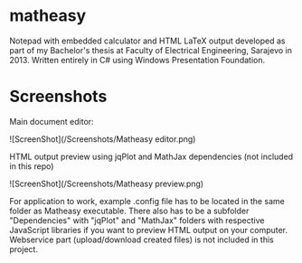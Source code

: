 # matheasy
Notepad with embedded calculator and HTML LaTeX output developed as part of my Bachelor's thesis at Faculty of Electrical Engineering, Sarajevo in 2013. Written entirely in C# using Windows Presentation Foundation.

# Screenshots
Main document editor:  

![ScreenShot](/Screenshots/Matheasy editor.png)  

HTML output preview using jqPlot and MathJax dependencies (not included in this repo)  

![ScreenShot](/Screenshots/Matheasy preview.png)

For application to work, example .config file has to be located in the same folder as Matheasy executable. There also has to be a subfolder "Dependencies" with "jqPlot" and "MathJax" folders with respective JavaScript libraries if you want to preview HTML output on your computer. Webservice part (upload/download created files) is not included in this project.
